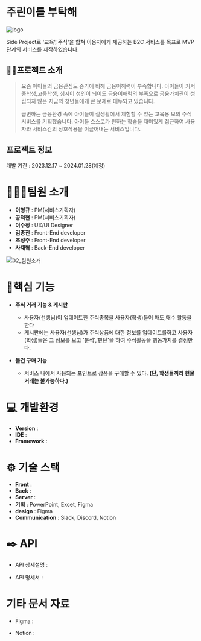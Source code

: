 # 주린이를 부탁해
![logo](https://github.com/fkdltm97/.github/assets/65163578/dad60381-6ed9-44ab-a8e8-c1ded8c2b742)


Side Project로 '교육','주식'을 합쳐 이용자에게 제공하는 B2C 서비스를 목표로 MVP 단계의 서비스를 제작하였습니다.
## 👨‍🏫프로젝트 소개
> 요즘 아이들의 금융관심도 증가에 비해 금융이해력이 부족합니다. 아이들이 커서 중학생,고등학생, 심지어 성인이 되어도 금융이해력의 부족으로 금융가치관이 성립되지 않은 지금의 청년들에개 큰 문제로 대두되고 있습니다.
> 
> 급변하는 금융환경 속에 아이들이 실생활에서 체험할 수 있는 교육용 모의 주식 서비스를 기획했습니다. 아이들 스스로가 원하는 학습을 재미있게 접근하여 사용자와 서비스간의 상호작용을 이끌어내는 서비스입니다.

## 프로젝트 정보
개발 기간 : 2023.12.17 ~ 2024.01.28(예정)

# 🧑‍🤝‍🧑팀원 소개
- **이형규** : PM(서비스기획자)
- **공덕현** : PM(서비스기획자)
- **이수정** : UX/UI Designer
- **김종진** : Front-End developer
- **조성주** : Front-End developer
- **사재혁** : Back-End developer
  
![02_팀원소개](https://github.com/fkdltm97/.github/assets/65163578/b988d07e-2f98-47df-943a-906a88c8b741)

# 📌핵심 기능
- **주식 거래 기능 & 게시판**
  - 사용자(선생님)이 업데이트한 주식종목을 사용자(학생)들이 매도,매수 활동을 한다
  - 게시판에는 사용자(선생님)가 주식상품에 대한 정보를 업데이트를하고 사용자(학생)들은 그 정보를 보고 '분석','판단'을 하여 주식활동을 행동가치를 결정한다.

- **물건 구매 기능**
  - 서비스 내에서 사용되는 포인트로 상품을 구매할 수 있다.
  **(단, 학생들끼리 현물 거래는 불가능하다.)**


# 💻 개발환경
- **Version** :
- **IDE** :
- **Framework** :

# ⚙️ 기술 스택
- **Front** :
- **Back** :
- **Server** :
- **기획** : PowerPoint, Excet, Figma
- **design** : Figma
- **Communication** : Slack, Discord, Notion

# ✒️ API
- API 상세설명 :

- API 명세서 :

# 기타 문서 자료
- Figma :

- Notion :

